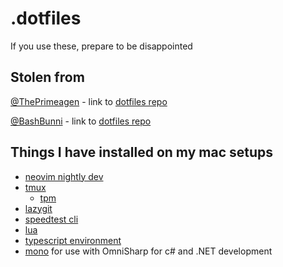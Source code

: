 # .dotfiles

If you use these, prepare to be disappointed

## Stolen from

[@ThePrimeagen](https://github.com/ThePrimeagen) - link to [dotfiles repo](https://github.com/ThePrimeagen/.dotfiles)

[@BashBunni](https://github.com/bashbunni) - link to [dotfiles repo](https://github.com/bashbunni/dotfiless)

## Things I have installed on my mac setups

- [neovim nightly dev](https://thomasventurini.com/articles/install-neovim-05-in-ubuntu/)
- [tmux](https://gist.github.com/simme/1297707)
  - [tpm](https://github.com/tmux-plugins/tpm)
- [lazygit](https://github.com/jesseduffield/lazygit)
- [speedtest cli](https://www.speedtest.net/apps/cli)
- [lua](https://koenwoortman.com/lua-install-on-ubuntu/)
- [typescript environment](https://jose-elias-alvarez.medium.com/configuring-neovims-lsp-client-for-typescript-development-5789d58ea9c)
- [mono](https://www.mono-project.com/download/stable/#download-lin) for use with OmniSharp for c# and .NET development
